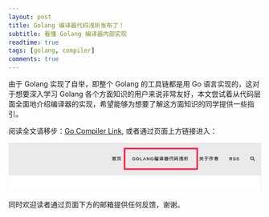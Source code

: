 ```yaml
---
layout: post
title: Golang 编译器代码浅析发布了！
subtitle: 看懂 Golang 编译器内部实现
readtime: true
tags: [golang, compiler]
comments: true
---
```


由于 Golang 实现了自举，即整个 Golang 的工具链都是用 Go 语言实现的，这对于想要深入学习 Golang 各个方面知识的用户来说非常友好，本文尝试着从代码层面全面地介绍编译器的实现，希望能够为想要了解这方面知识的同学提供一些指引。

阅读全文请移步：[Go Compiler Link](https://gocompiler.shizhz.me), 或者通过页面上方链接进入：

![Go Compiler Link](../assets/img/gocompiler_link.png)

同时欢迎读者通过页面下方的邮箱提供任何反馈，谢谢。
